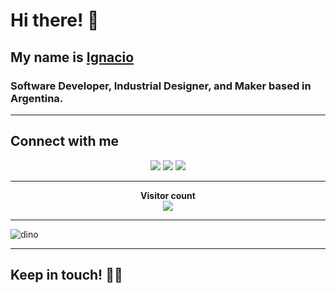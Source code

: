 # Hi there! 👋

## My name is [Ignacio](https://ignaciopaez.vercel.app/)

### Software Developer, Industrial Designer, and Maker based in Argentina.

---

## Connect with me
<p align="center">
  <a href="https://www.linkedin.com/in/ignaciopaezz/"><img src="https://img.shields.io/badge/LinkedIn-0A66C2?style=for-the-badge&logo=linkedin&logoColor=white"/></a>
  <a href="https://www.youtube.com/channel/UCtGBCJyVTTrEOJK3pSUXQIw"><img src="https://img.shields.io/badge/YouTube-FF0000?style=for-the-badge&logo=youtube&logoColor=white"/></a>
  <a href="https://www.behance.net/ignaciopaez"><img src="https://img.shields.io/badge/Behance-1769FF?style=for-the-badge&logo=behance&logoColor=white"/></a>
</p>

---

<p align="center"> 
  <b>Visitor count</b><br>
  <img src="https://profile-counter.glitch.me/nachopaezz/count.svg" />
</p>

---

![dino](https://user-images.githubusercontent.com/76179696/142251827-6b6c4dd8-2ba5-4f18-8600-1789761ab093.gif)

---

## Keep in touch! 🤜🤛

